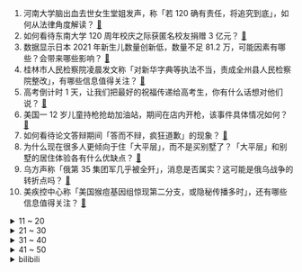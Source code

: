 1. 河南大学脑出血去世女生堂姐发声，称「若 120 确有责任，将追究到底」，如何从法律角度解读？ [:link:](https://www.zhihu.com/question/536185965)
2. 如何看待东南大学 120 周年校庆之际获匿名校友捐赠 3 亿元？ [:link:](https://www.zhihu.com/question/536171978)
3. 数据显示日本 2021 年新生儿数量创新低，数量不足 81.2 万，可能因素有哪些？会带来哪些影响？ [:link:](https://www.zhihu.com/question/536076998)
4. 桂林市人民检察院凌晨发文称「对新华字典等执法不当，责成全州县人民检察院整改」，有哪些信息值得关注？ [:link:](https://www.zhihu.com/question/536174601)
5. 高考倒计时 1 天，让我们把最好的祝福传递给高考生，你有什么话想对他们说？ [:link:](https://www.zhihu.com/question/536250718)
6. 美国一 12 岁儿童持枪抢劫加油站，期间在店内开枪，该事件具体情况如何？ [:link:](https://www.zhihu.com/question/536188023)
7. 如何看待论文答辩期间「答而不辩，疯狂道歉」的现象？ [:link:](https://www.zhihu.com/question/533517946)
8. 为什么现在很多人更倾向于住「大平层」，而不是买别墅了？「大平层」和别墅的居住体验各有什么优缺点？ [:link:](https://www.zhihu.com/question/457661420)
9. 乌方声称「俄第 35 集团军几乎被全歼」，消息是否属实？这可能是俄乌战争的转折点吗？ [:link:](https://www.zhihu.com/question/536131153)
10. 美疾控中心称「美国猴痘基因组惊现第二分支，或隐秘传播多时」，还有哪些信息值得关注？ [:link:](https://www.zhihu.com/question/536165852)
<details>
<summary>11 ~ 20</summary>

11. 为什么《知否》中明兰的父亲只是五品官，女儿却个个都能嫁入公侯伯爵府? [:link:](https://www.zhihu.com/question/534861240)
12. 河南大学脑出血死亡女孩父亲发声，称「卫健委表示想平静处理，但自己要一个结果」，事件后续将如何解决？ [:link:](https://www.zhihu.com/question/536159376)
13. 五个同事决定计算他们的平均工资，在大家互相不告诉薪水的情况下，如何才能做到这一点？ [:link:](https://www.zhihu.com/question/60042833)
14. 6 月 5 日 0 至 20 时上海新增社会面本土「2+1」，目前当地疫情情况如何？ [:link:](https://www.zhihu.com/question/536200332)
15. 如何看待纳达尔夺得 2022 年法网冠军，成为男子网坛史上第一个夺下 22 座大满贯的球员？ [:link:](https://www.zhihu.com/question/536221143)
16. 盲人的世界到底是一片黑色，还是连黑色也不存在？ [:link:](https://www.zhihu.com/question/48476818)
17. 动物是怎么判断自己打不打的过其他动物的？ [:link:](https://www.zhihu.com/question/535289616)
18. Microsoft Word 为什么不做成实时保存，而要手动保存？ [:link:](https://www.zhihu.com/question/534970314)
19. 《七龙珠》里面的雅木茶如果放到现实世界能称霸世界吗？ [:link:](https://www.zhihu.com/question/532733465)
20. 拍《向往的生活》时，黄磊、何炅、彭昱畅、张子枫真的住在村子里面吗？还是晚上去酒店睡觉，白天过来拍摄呢？ [:link:](https://www.zhihu.com/question/402921188)
</details>
<details>
<summary>21 ~ 30</summary>

21. 特斯拉「幽灵刹车」在美投诉量翻倍，或面临 1.15 亿美元罚款，哪些信息值得关注？ [:link:](https://www.zhihu.com/question/536088216)
22. Python 未来会成为大众办公常用编程工具吗？ [:link:](https://www.zhihu.com/question/518798157)
23. 乌克兰基辅传出巨大爆炸声，市区升起浓烟，乌全境拉响防空警报，当地伤亡情况如何？还有哪些信息值得关注？ [:link:](https://www.zhihu.com/question/536155697)
24. 为什么《梦华录》能达到开分 8.3、开播 4 天播放量破 4 亿的口碑和热度？这部剧做对了什么？ [:link:](https://www.zhihu.com/question/536143846)
25. 在目前所有的宝可梦之中，你认为设计最失败的宝可梦是哪三只？ [:link:](https://www.zhihu.com/question/361813270)
26. 有哪些中国人觉得稀松平常，外国人无法理解的事? [:link:](https://www.zhihu.com/question/435879884)
27. 为什么会有人喜欢《士兵突击》中的成才？ [:link:](https://www.zhihu.com/question/419267356)
28. 如何培养自己深度思考的习惯？ [:link:](https://www.zhihu.com/question/290935221)
29. 发现14岁弟弟玩游戏（原神）充值了一千多，该怎么进行教育和沟通？ [:link:](https://www.zhihu.com/question/536037805)
30. 电视剧《警察荣誉》好看吗？值得追吗？ [:link:](https://www.zhihu.com/question/535589191)
</details>
<details>
<summary>31 ~ 40</summary>

31. 如何评价综艺《开播！情景喜剧》第四期？ [:link:](https://www.zhihu.com/question/536198138)
32. 哪本书狠狠地拓宽了你的知识边界？ [:link:](https://www.zhihu.com/question/484187638)
33. 有没有能让人变漂亮的好习惯？ [:link:](https://www.zhihu.com/question/423969924)
34. 如何评价《声生不息》第七期？ [:link:](https://www.zhihu.com/question/532783358)
35. 为什么《花束般的恋爱》能引发那么多观众的共鸣？ [:link:](https://www.zhihu.com/question/514040752)
36. 蘑菇怎么做才好吃？ [:link:](https://www.zhihu.com/question/27691258)
37. 《梦华录》开分 8.3，你觉得合理吗？ [:link:](https://www.zhihu.com/question/536147800)
38. 有哪些「用着高效带着体面」的专业办公本适合职场人？ [:link:](https://www.zhihu.com/question/535796458)
39. 如何评价芬兰外交部长抱怨说，由于土耳其反对芬兰加入北约，芬兰发现自身正陷入“某种炼狱当中”? [:link:](https://www.zhihu.com/question/535906022)
40. 如何评价二次元配音工作室「奇响天外」以及该工作室的配音演员（CV）们？ [:link:](https://www.zhihu.com/question/536013916)
</details>
<details>
<summary>41 ~ 50</summary>

41. 已经 6 月份了，考研政治复习应该如何规划？ [:link:](https://www.zhihu.com/question/535733365)
42. 假如《原神》魈真的领盒饭了，像崩三一样被写死卡池角色，会怎样？ [:link:](https://www.zhihu.com/question/536057952)
43. 6 月 5 日上海新增本土新冠确诊病例 4 例、本土无症状 4 例，目前疫情情况如何？ [:link:](https://www.zhihu.com/question/536250218)
44. 有哪些可用于芒种节气的文案，相关的诗句和谚语有哪些？ [:link:](https://www.zhihu.com/question/414931606)
45. 有没有人觉得新兰的感情线很僵硬，磕不起来？ [:link:](https://www.zhihu.com/question/514323674)
46. 为什么猫咪在进攻前会扭屁股？ [:link:](https://www.zhihu.com/question/23721414)
47. 6 月 4 日辽宁新增 25 例本土无症状感染者，均为丹东市报告，目前当地疫情情况如何？ [:link:](https://www.zhihu.com/question/536136793)
48. 诈骗37天后取保候审已经11个月，会不会判实刑？ [:link:](https://www.zhihu.com/question/533075237)
49. 如何停止精神内耗? [:link:](https://www.zhihu.com/question/492303242)
50. 哪些「术业有专攻」的笔记本电脑在设计圈被封神了？ [:link:](https://www.zhihu.com/question/535796591)
</details><details>
<summary>bilibili</summary>

1. 【老番茄】史上最骚剑圣！(第一集) [:link:](//www.bilibili.com/video/BV1Gg411d7yA)
2. “cheems，你要去码头整点薯条吗？” [:link:](//www.bilibili.com/video/BV1Rv4y1w7hA)
3. 朋友们，这次我做了一个大工程…… [:link:](//www.bilibili.com/video/BV1q341137x8)
4. 逆天玄学！我靠原神买房，原神要我阳寿。 [:link:](//www.bilibili.com/video/BV1c34y1L785)
5. 主任：医院的麻药不够了（上膛 [:link:](//www.bilibili.com/video/BV1RY4y1V7DJ)
6. 《原神》危途疑踪过场动画——「生死一刹」 [:link:](//www.bilibili.com/video/BV1Uv4y1w73T)
7. 究极社死！千万不要和情侣去理发2！ [:link:](//www.bilibili.com/video/BV1fS4y1v7KA)
8. 放牛的 你很狂吗 [:link:](//www.bilibili.com/video/BV1nL4y1K7Dr)
9. 【原神手书】坠入爱河吧，少年！ [:link:](//www.bilibili.com/video/BV1a34y1L7ex)
10. “那些年央视拍的神仙公益广告，眼泪止不住了。” [:link:](//www.bilibili.com/video/BV1YL4y1K7MX)
<details>
<summary>11 ~ 20</summary>

11. 高三喊楼全校合唱《梦的光点》原唱：王心凌 [:link:](//www.bilibili.com/video/BV1uY4y1x7sQ)
12. 【才浅手工】大道至简！巧妙设计还原炎柱火焰刀 [:link:](//www.bilibili.com/video/BV1Aa411L7Ey)
13. 这年头，群演都不好找了 [:link:](//www.bilibili.com/video/BV1nr4y1x7Tp)
14. 高考试卷来了，全程武装护卫！ [:link:](//www.bilibili.com/video/BV1NY4y157BG)
15. 【天赐的声音】张韶涵 周深《一路生花》 [:link:](//www.bilibili.com/video/BV1P94y1m7pv)
16. 人类清洁的上限了吧，摄影小哥含泪剪完，一天没吃下饭 [:link:](//www.bilibili.com/video/BV1DF411G7j8)
17. 室友用网上学来的方法开果冻，真的笑死我 [:link:](//www.bilibili.com/video/BV1JW4y1C7nN)
18. 六一快乐！！！ [:link:](//www.bilibili.com/video/BV1QF411G7u2)
19. 《I MISS YOU》 [:link:](//www.bilibili.com/video/BV1VS4y1B76H)
20. 从相遇到分离需要多久，35分钟的影像碎片凑起了我对亚索的所有记忆，祝你活得长久 [:link:](//www.bilibili.com/video/BV1Fa41177Vj)
</details>
<details>
<summary>21 ~ 30</summary>

21. RNG：打T1这事儿还得让我告诉你 [:link:](//www.bilibili.com/video/BV1Fv4y1A7Fo)
22. 好甜！他俩连斗嘴都像在打情骂俏！这就是b站拉郎成真的快乐吗！| 陈晓×刘亦菲 [:link:](//www.bilibili.com/video/BV1wt4y1W7np)
23. 鉴定20W点赞热门智能门锁视频，装修博主以为的智能门锁选购标准和十年智能家居工程师的选购标准到底有啥区别，一定要看到最后哦。 [:link:](//www.bilibili.com/video/BV1cF411V7eW)
24. 【生物】“讲真，我也是个生物啊” [:link:](//www.bilibili.com/video/BV1DF411G7eK)
25. 这 是 你 的 捍 卫 者 [:link:](//www.bilibili.com/video/BV1Mt4y1W76i)
26. 吃甜粽的和吃咸粽的都沉默了 [:link:](//www.bilibili.com/video/BV1J34y1L7ae)
27. 【亮记生物鉴定】网络热传生物鉴定40 [:link:](//www.bilibili.com/video/BV1Vv4y137TX)
28. 【原神】高泛用性，强力脱手挂水副C！0命夜兰测评+配装攻略丨夜兰使用体验报告 [:link:](//www.bilibili.com/video/BV1J34y1L7ZS)
29. 语文抱佛脚！答题模板？考完发给同桌！【学过石油的语文老师】 [:link:](//www.bilibili.com/video/BV1oS4y1v7zX)
30. 放牛的VS矮堇瓜 [:link:](//www.bilibili.com/video/BV1894y1m7pR)
</details>
<details>
<summary>31 ~ 40</summary>

31. 17种简单有趣的冰淇淋，手残党夏天必备 [:link:](//www.bilibili.com/video/BV1oF41157fN)
32. 村长说要请我吃饭，没想到我差点跑断腿…… [:link:](//www.bilibili.com/video/BV1z94y1m7Sn)
33. 这演技比专业的都牛🐮😂 [:link:](//www.bilibili.com/video/BV1n34y177Jc)
34. 如何有效地对付绿茶 [:link:](//www.bilibili.com/video/BV1FB4y197Rs)
35. 如果你觉得自己还是孩子就来“接福”吧 [:link:](//www.bilibili.com/video/BV1Ht4y1p7NG)
36. 我复刻了【吉巴罗】之舞！ [:link:](//www.bilibili.com/video/BV1TY4y1x7ZP)
37. ⚡️ 妖 狐 蹦 迪 实 录 ⚡️ [:link:](//www.bilibili.com/video/BV1qt4y1s7TC)
38. 海龟汤 [:link:](//www.bilibili.com/video/BV1jg411d7eU)
39. 帅小伙花两天时间做一碗卤肉饭，一口下去绝了！ [:link:](//www.bilibili.com/video/BV1MY411M7xm)
40. 当我的世界出现了凋零风暴！ [:link:](//www.bilibili.com/video/BV1ut4y1W724)
</details>
<details>
<summary>41 ~ 50</summary>

41. 【屠洪刚《定军山》】“征衣轻弹，拜见我一统江山” [:link:](//www.bilibili.com/video/BV1qY4y1V74N)
42. 大哥....这也能出续作啊？！2022年7月新番导视！【泛式】 [:link:](//www.bilibili.com/video/BV1QY4y1V7RY)
43. 这店估计没想到会碰到内蒙人 [:link:](//www.bilibili.com/video/BV1Zt4y1p7yD)
44. 一个视频看遍全国306个5A景区，你见过什么样的风景？ [:link:](//www.bilibili.com/video/BV1H3411G7aX)
45. 【兔叭咯】每天一瓶可乐有害吗？I 那无糖可乐呢？I 有害牙齿吗？ [:link:](//www.bilibili.com/video/BV1pA4y1o71P)
46. 对不起！今年刚开始就连续装了两次逼! [:link:](//www.bilibili.com/video/BV1pS4y1B7yf)
47. 【书写自由】我的院子不仅被围观了还上了央视网！？ [:link:](//www.bilibili.com/video/BV1WY4y1z7zS)
48. “发财了！”下班回家捡到7只“品种”猫 [:link:](//www.bilibili.com/video/BV1Y34y1L7Gk)
49. 《人狠话不多》(二) [:link:](//www.bilibili.com/video/BV1WU4y117kf)
50. 英文老师：“我真服了数学老师这个老六” [:link:](//www.bilibili.com/video/BV1Kg411d7FD)
</details>
<details>
<summary>51 ~ 60</summary>

51. “端午节全国都在纪念屈原，只有你们是去抢救屈原！“ [:link:](//www.bilibili.com/video/BV1bS4y1B7Cp)
52. 7个高中生，竟然把学校宣传片拍成了这样！ [:link:](//www.bilibili.com/video/BV1s94y1S7ik)
53. 不摘老乡凤梨，不笑老乡口音，漠叔获得台湾老乡好评 [:link:](//www.bilibili.com/video/BV1oZ4y14733)
54. 救命！我还是第一次看刘亦菲演撒娇小作精！演技微妙好有层次！ [:link:](//www.bilibili.com/video/BV1BW4y1C7Q3)
55. 猪笼草为了获取肥料能有多拼？热带雨林那些事儿 [:link:](//www.bilibili.com/video/BV1Wt4y1p7M3)
56. 【时代少年团】端午节特辑 [:link:](//www.bilibili.com/video/BV1494y1m7aL)
57. 是朕低估了你俩的磁场！这个暧昧劲儿朕还能再炫100集！ [:link:](//www.bilibili.com/video/BV1Sr4y1G7cb)
58. 蒙面歌王up主版！你能听出来ta是谁吗？ [:link:](//www.bilibili.com/video/BV19v4y1w7jr)
59. 剧情对话的时间 完全够钟离跑回璃月港 [:link:](//www.bilibili.com/video/BV16U4y197N2)
60. 《明日方舟》玩法介绍 - 保全派驻 [:link:](//www.bilibili.com/video/BV1E94y1m765)
</details>
<details>
<summary>61 ~ 70</summary>

61. 在现场看 "NBA总决赛" 是什么体验？！东西之战！期待已久的勇凯大战！ [:link:](//www.bilibili.com/video/BV1ZF41157Zc)
62. 我们是世界上最恩爱的情侣！! [:link:](//www.bilibili.com/video/BV1XY4y1V756)
63. 高考第一场就考砸了，怎么自救? [:link:](//www.bilibili.com/video/BV1kB4y1D7J1)
64. 【高考加油】Mysta Rias【EN】 [:link:](//www.bilibili.com/video/BV1V34y1L7zn)
65. 求求了！别再让明星“体验生活”了！ [:link:](//www.bilibili.com/video/BV1va411j7od)
66. 丑丑的小土猫也是很可爱的！ [:link:](//www.bilibili.com/video/BV1ug411d7E4)
67. 上海外滩空无一人！疫情隔离70天萝卜开花鸡肉长草，一切只因每天蛋炒饭 [:link:](//www.bilibili.com/video/BV1FY4y1579j)
68. 我国科学家攻克无核荔枝种植难题 [:link:](//www.bilibili.com/video/BV1jU4y11796)
69. 骑行新藏线去新疆，傍晚在山谷中的铁皮房边偶遇一位房车旅行小姐姐，蹭了顿饭吃 [:link:](//www.bilibili.com/video/BV1i94y1m71c)
70. 男生冒着大雨帮同学带饭 被逆流而上的背影帅到了 [:link:](//www.bilibili.com/video/BV19r4y1G7dV)
</details>
<details>
<summary>71 ~ 80</summary>

71. 冰激凌、雪糕、冰棍居然不是一样的东西？ [:link:](//www.bilibili.com/video/BV1sv4y137VL)
72. 笑死！老爷爷把自己变成了蜜蜂！ [:link:](//www.bilibili.com/video/BV15v4y137Fe)
73. 这个好大儿真是每次出门回来都有惊喜啊 [:link:](//www.bilibili.com/video/BV1q341137an)
74. 老婆比我高，是一种什么样的体验 [:link:](//www.bilibili.com/video/BV1694y1m7Zi)
75. 比脸还大的巨大扇贝，刺身极品，吃一个就饱了 [:link:](//www.bilibili.com/video/BV1z94y1m7Jp)
76. "憨豆先生陪伴了我们整个童年”你知道他真名叫什么吗？ [:link:](//www.bilibili.com/video/BV18S4y1q77o)
77. ⚡电摇，但是卡农⚡ [:link:](//www.bilibili.com/video/BV1ES4y1B71P)
78. 约翰尼德普终于胜诉了！！女方庭审打脸时刻小盘点！ [:link:](//www.bilibili.com/video/BV1MY4y1x7Wv)
79. 真会玩！和尚的诱惑！潘金莲西门庆直呼内行！《水浒传》P24 [:link:](//www.bilibili.com/video/BV1AZ4y1t7Kw)
80. 跟 游 戏 学 穿 搭 ε(*･ω･) / ☆ [:link:](//www.bilibili.com/video/BV1XF411G7cb)
</details>
<details>
<summary>81 ~ 90</summary>

81. 确认她被抛弃后，他直接明目张胆的上手了！ [:link:](//www.bilibili.com/video/BV1ZB4y1X76T)
82. 震惊！女大学生被观众吓到跑调忘词破音 [:link:](//www.bilibili.com/video/BV1RY411T7xp)
83. 沉浸式打疫苗 [:link:](//www.bilibili.com/video/BV1GU4y1172t)
84. 藤壶都哪里不能吃 [:link:](//www.bilibili.com/video/BV17U4y117Du)
85. 欢迎来到5人激情绘画接力赛！ [:link:](//www.bilibili.com/video/BV1Q5411Q7GG)
86. 【高考加油】Ike Eveland【EN】 [:link:](//www.bilibili.com/video/BV1Mv4y1374Q)
87. mhy要我教你怎么赚我的钱吗？ [:link:](//www.bilibili.com/video/BV1CL4y1K7bX)
88. ⭐ 哇 酷 哇 酷 ⭐ Ｒｅｍｉｘ [:link:](//www.bilibili.com/video/BV1kF411G7Tx)
89. 给男朋友展示了几件布料最少的辣妹装…他…… [:link:](//www.bilibili.com/video/BV19U4y1y7uA)
90. 一支来自10年前的年度混剪 [:link:](//www.bilibili.com/video/BV15W4y1C7BB)
</details>
<details>
<summary>91 ~ 100</summary>

91. 《 榜 一 大 哥 进 入 直 播 间 》 [:link:](//www.bilibili.com/video/BV1JU4y1y7C9)
92. 【高考加油】Shu Yamino【EN】 [:link:](//www.bilibili.com/video/BV1d3411372i)
93. 电锯人究竟讲了什么？再见绘梨又表达了什么？藤本树的成功密码（下）【瓶说动漫】 [:link:](//www.bilibili.com/video/BV1j34y1L7GU)
94. 原神 人被刀就会傻掉哈哈 [:link:](//www.bilibili.com/video/BV1VZ4y1t77v)
95. 当全人类和动物交换身体之后 [:link:](//www.bilibili.com/video/BV1894y1m72m)
96. 片 名 为 寄 [:link:](//www.bilibili.com/video/BV1ug411d7Si)
97. C盘爆满？简单几招教你释放几十G空间，最有效的C盘清理方法「超极氪」 [:link:](//www.bilibili.com/video/BV1cS4y1i79B)
98. 当你带MC原版玩家体验多模组「究极爽包 」之第二期！！ [:link:](//www.bilibili.com/video/BV1H34y1L7sR)
99. 高清变装合集丨四种不同风格变妆 [:link:](//www.bilibili.com/video/BV1oZ4y1b7H9)
100. 去音乐学校学唱王心凌《爱你》，女友和老师听到后... [:link:](//www.bilibili.com/video/BV1cU4y117so)
</details></details>